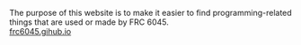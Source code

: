 The purpose of this website is to make it easier to find programming-related things that are used or made by FRC 6045.<br>
<a href="../../../../frc-6045.gihub.io" target="_blank">frc6045.gihub.io</a>
